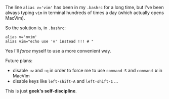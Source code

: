 The line `alias v='vim'` has been in my `.bashrc` for a long time, but I've been always typing `vim` in terminal hundreds of times a day (which actually opens MacVim).

So the solution is, in `.bashrc`:

    alias v='mvim'
    alias vim="echo use 'v' instead !!! # "

Yes I'll *force* myself to use a more convenient way.

Future plans: 

* disable `:w` and `:q` in order to force me to use `command-S` and `command-W` in MacVim
* disable keys like `left-shift-A` and `left-shift-1` ...

This is just **geek's self-discipline**.